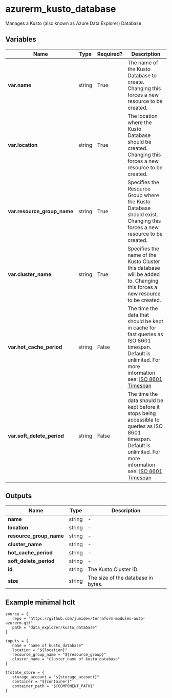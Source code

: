 # azurerm_kusto_database

Manages a Kusto (also known as Azure Data Explorer) Database

## Variables

| Name | Type | Required? |  Description |
| ---- | ---- | --------- |  ----------- |
| **var.name** | string | True | The name of the Kusto Database to create. Changing this forces a new resource to be created. | 
| **var.location** | string | True | The location where the Kusto Database should be created. Changing this forces a new resource to be created. | 
| **var.resource_group_name** | string | True | Specifies the Resource Group where the Kusto Database should exist. Changing this forces a new resource to be created. | 
| **var.cluster_name** | string | True | Specifies the name of the Kusto Cluster this database will be added to. Changing this forces a new resource to be created. | 
| **var.hot_cache_period** | string | False | The time the data that should be kept in cache for fast queries as ISO 8601 timespan. Default is unlimited. For more information see: [ISO 8601 Timespan](https://en.wikipedia.org/wiki/ISO_8601#Durations) | 
| **var.soft_delete_period** | string | False | The time the data should be kept before it stops being accessible to queries as ISO 8601 timespan. Default is unlimited. For more information see: [ISO 8601 Timespan](https://en.wikipedia.org/wiki/ISO_8601#Durations) | 



## Outputs

| Name | Type | Description |
| ---- | ---- | --------- | 
| **name** | string  | - | 
| **location** | string  | - | 
| **resource_group_name** | string  | - | 
| **cluster_name** | string  | - | 
| **hot_cache_period** | string  | - | 
| **soft_delete_period** | string  | - | 
| **id** | string  | The Kusto Cluster ID. | 
| **size** | string  | The size of the database in bytes. | 

## Example minimal hclt

```hcl
source = {
   repo = "https://github.com/jumidev/terraform-modules-auto-azurerm.git" 
   path = "data_explorer/kusto_database" 
}

inputs = {
   name = "name of kusto_database" 
   location = "${location}" 
   resource_group_name = "${resource_group}" 
   cluster_name = "cluster_name of kusto_database" 
}

tfstate_store = {
   storage_account = "${storage_account}" 
   container = "${container}" 
   container_path = "${COMPONENT_PATH}" 
}


```